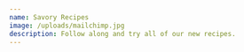 ```yaml
---
name: Savory Recipes
image: /uploads/mailchimp.jpg
description: Follow along and try all of our new recipes.
---
```

